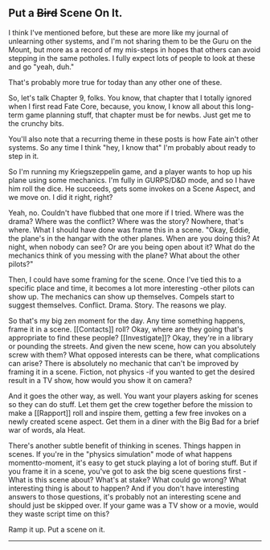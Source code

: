 ## Put a ~~Bird~~ Scene On It.

I think I've mentioned before, but these are more like my journal of unlearning other systems, and I'm not sharing them to be the Guru on the Mount, but more as a record of my mis-steps in hopes that others can avoid stepping in the same potholes. I fully expect lots of people to look at these and go "yeah, duh."

That's probably more true for today than any other one of these.

So, let's talk Chapter 9, folks. You know, that chapter that I totally ignored when I first read Fate Core, because, you know, I know all about this long-term game planning stuff, that chapter must be for newbs. Just get me to the crunchy bits.

You'll also note that a recurring theme in these posts is how Fate ain't other systems. So any time I think "hey, I know that" I'm probably about ready to step in it.

So I'm running my Kriegszeppelin game, and a player wants to hop up his plane using some mechanics. I'm fully in GURPS/D&D mode, and so I have him roll the dice. He succeeds, gets some invokes on a Scene Aspect, and we move on. I did it right, right?

Yeah, no. Couldn't have flubbed that one more if I tried. Where was the drama? Where was the conflict? Where was the story? Nowhere, that's where.
What I should have done was frame this in a scene. "Okay, Eddie, the plane's in the hangar with the other planes. When are you doing this? At night, when nobody can see? Or are you being open about it? What do the mechanics think of you messing with the plane? What about the other pilots?"

Then, I could have some framing for the scene. Once I've tied this to a specific place and time, it becomes a lot more interesting -other pilots can show up. The mechanics can show up themselves. Compels start to suggest themselves. Conflict. Drama. Story. The reasons we play.

So that's my big zen moment for the day. Any time something happens, frame it in a scene. [[Contacts]] roll? Okay, where are they going that's appropriate to find these people? [[Investigate]]? Okay, they're in a library or pounding the streets. And given the new scene, how can you absolutely screw with them? What opposed interests can be there, what complications can arise? There is absolutely no mechanic that can't be improved by framing it in a scene. Fiction, not physics -if you wanted to get the desired result in a TV show, how would you show it on camera?

And it goes the other way, as well. You want your players asking for scenes so they can do stuff. Let them get the crew together before the mission to make a [[Rapport]] roll and inspire them, getting a few free invokes on a newly created scene aspect. Get them in a diner with the Big Bad for a brief war of words, ala Heat.

There's another subtle benefit of thinking in scenes. Things happen in scenes. If you're in the "physics simulation" mode of what happens momentto-moment, it's easy to get stuck playing a lot of boring stuff. But if you frame it in a scene, you've got to ask the big scene questions first -What is this scene about? What's at stake? What could go wrong? What interesting thing is about to happen? And if you don't have interesting answers to those questions, it's probably not an interesting scene and should just be skipped over. If your game was a TV show or a movie, would they waste script time on this?

Ramp it up. Put a scene on it.

---
